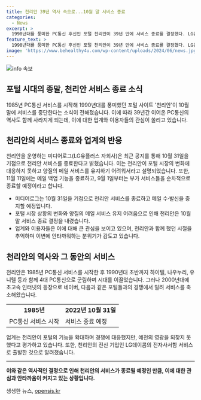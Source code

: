 ```yaml
---
title: 천리안 39년 역사 속으로...10월 말 서비스 종료
categories:
  - News
excerpt: >
  1990년대를 풍미한 PC통신 후신인 포털 천리안이 39년 만에 서비스 종료를 결정했다. LG유플러스 자회사 미디어로그는 10월 31일을 끝으로 서비스를 중단하고, 사용자들에게 백업 기능 및 추가 서비스 종료 일정을 안내했다. 또한, 1985년 PC통신 서비스를 시작한 천리안은 1990년대 초반 PC통신을 주도했지만, 네이버, 다음 등과의 경쟁에 밀려 서비스를 축소해왔으며, 이로 인해 결국 종료를 결정하게 되었다.
feature_text: >
  1990년대를 풍미한 PC통신 후신인 포털 천리안이 39년 만에 서비스 종료를 결정했다. LG유플러스 자회사 미디어로그는 10월 31일을 끝으로 서비스를 중단하고, 사용자들에게 백업 기능 및 추가 서비스 종료 일정을 안내했다. 또한, 1985년 PC통신 서비스를 시작한 천리안은 1990년대 초반 PC통신을 주도했지만, 네이버, 다음 등과의 경쟁에 밀려 서비스를 축소해왔으며, 이로 인해 결국 종료를 결정하게 되었다.
image: 'https://www.behealthy4u.com/wp-content/uploads/2024/06/news.jpg'
---
```


<p><img src="https://www.behealthy4u.com/wp-content/uploads/2024/06/news.jpg" alt="info 속보" /></p>

<h2>포털 시대의 종말, 천리안 서비스 종료 소식</h2>

<p data-ke-size="size16">1985년 PC통신 서비스를 시작해 1990년대를 풍미했던 포털 사이트 '천리안'이 10월 말에 서비스를 중단한다는 소식이 전해졌습니다. 이에 따라 39년간 이어온 PC통신의 역사도 함께 사라지게 되는데, 이에 대한 업계와 이용자들의 관심이 쏠리고 있습니다.</p>

<h2 data-ke-size="size26">천리안의 서비스 종료와 업계의 반응</h2>

<p>천리안을 운영하는 미디어로그(LG유플러스 자회사)은 최근 공지를 통해 10월 31일을 기점으로 천리안 서비스를 종료한다고 밝혔습니다. 이는 천리안이 포털 시장의 변화에 대응하지 못하고 양질의 메일 서비스를 유지하기 어려워서라고 설명되었습니다. 또한, 11월 11일에는 메일 백업 기능을 종료하고, 9월 1일부터는 부가 서비스들을 순차적으로 종료할 예정이라고 합니다.</p>

<ul>
  <li>미디어로그는 10월 31일을 기점으로 천리안 서비스를 종료하고 메일 수·발신을 중지할 예정입니다.</li>
  <li>포털 시장 상황의 변화와 양질의 메일 서비스 유지 어려움으로 인해 천리안은 10월 말 서비스 종료 결정을 내렸습니다.</li>
  <li>업계와 이용자들은 이에 대해 큰 관심을 보이고 있으며, 천리안과 함께 했던 시절을 추억하며 이변에 안타까워하는 분위기가 감도고 있습니다.</li>
</ul>

<h2 data-ke-size="size26">천리안의 역사와 그 동안의 서비스</h2>

<p>천리안은 1985년 PC통신 서비스를 시작한 후 1990년대 초반까지 하이텔, 나우누리, 유니텔 등과 함께 4대 PC통신으로 군림하며 시대를 이끌었습니다. 그러나 2000년대에 초고속 인터넷의 등장으로 네이버, 다음과 같은 포털들과의 경쟁에서 밀려 서비스를 축소해왔습니다.</p>

<table>
  <tr>
    <td style="text-align: center; height: 17px;"><b>1985년</b></td>
    <td style="text-align: center; height: 17px;"><b>2022년 10월 31일</b></td>
  </tr>
  <tr>
    <td>PC통신 서비스 시작</td>
    <td>서비스 종료 예정</td>
  </tr>
</table>

<p>업계는 천리안이 포털의 기능을 확대하며 경쟁에 대응했지만, 예전의 영광을 되찾지 못했다고 평가하고 있습니다. 또한, 천리안의 전신 기업인 LG데이콤의 전자사서함 서비스로 출발한 것으로 알려졌습니다.</p>

<hr>

<p data-ke-size="size16"><b>이와 같은 역사적인 결정으로 인해 천리안의 서비스가 종료될 예정인 만큼, 이에 대한 관심과 안타까움이 커지고 있는 상황입니다.</b></p>
생생한 뉴스, <a href="https://opensis.kr" rel="dofollow">opensis.kr</a>


